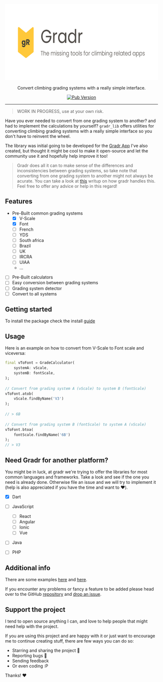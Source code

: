 <div align="center">
  
  <img src=".github/media/banner.png" height="250">
  
  
  Convert climbing grading systems with a really simple interface.

  [![Pub Version](https://img.shields.io/pub/v/gradr_lib?style=flat-square)](https://pub.dev/packages/gradr_lib)
  
</div>

---

> WORK IN PROGRESS, use at your own risk.

Have you ever needed to convert from one grading system to another? and had to implement the calculations by yourself? `gradr_lib` offers utilities for converting climbing grading systems with a really simple interface so you don't have to reinvent the wheel.

The library was initial going to be developed for the [Gradr App]() I've also created, but thought it might be cool to make it open-source and let the community use it and hopefully help improve it too!

> Gradr does all it can to make sense of the differences and inconsistencies between grading systems, so take note that converting from one grading system to another might not always be acurate. 
> You can take a look at [this]() writup on how gradr handles this. Feel free to offer any advice or help in this regard!

## Features

* Pre-Built common grading systems
  * [x] V-Scale
  * [x] Font
  * [ ] French
  * [ ] YDS
  * [ ] South africa
  * [ ] Brazil
  * [ ] UK
  * [ ] IRCRA
  * [ ] UIAA
  * ...
* [ ] Pre-Built calculators
* [ ] Easy conversion between grading systems
* [ ] Grading system detector
* [ ] Convert to all systems

## Getting started

To install the package check the install [guide](https://pub.dev/packages/gradr_lib/install)

## Usage

Here is an example on how to convert from V-Scale to Font scale and viceversa:

```dart
final vToFont = GradeCalculator(
    systemA: vScale,
    systemB: fontScale,
);

// Convert from grading system A (vScale) to system B (fontScale)
vToFont.atob(
    vScale.findByName('V3')
);

// > 6B

// Convert from grading system B (fontScale) to system A (vScale)
vToFont.btoa(
    fontScale.findByName('6B')
);
// > V3
```

## Need Gradr for another platform?

You might be in luck, at gradr we're trying to offer the libraries for most common languages and frameworks. Take a look and see if the one you need is already done. Otherwise file an issue and we will try to implement it (help is also appreciated if you have the time and want to :heart:). 
* [x] Dart
* [ ] JavaScript
  * [ ] React
  * [ ] Angular
  * [ ] Ionic
  * [ ] Vue
* [ ] Java
* [ ] PHP


## Additional info

There are some examples [here](https://github.com/nombrekeff/gradr_lib/tree/main/example) and [here](https://github.com/nombrekeff/gradr_lib/tree/main/test).

If you encounter any problems or fancy a feature to be added please head over to the GitHub [repository](https://github.com/nombrekeff/gradr_lib/) and [drop an issue](https://github.com/nombrekeff/gradr_lib/issues/new).

## Support the project

I tend to open source anything I can, and love to help people that might need help with the project. 

If you are using this project and are happy with it or just want to encourage me to continue creating stuff, there are few ways you can do so:

- Starring and sharing the project 🚀
- Reporting bugs 🐛
- Sending feedback
- Or even coding :P

Thanks! ❤️
